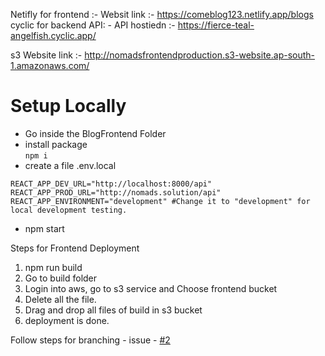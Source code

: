 Netifly for frontend :-
Websit link :- https://comeblog123.netlify.app/blogs
cyclic for backend API: -
API hostiedn :- https://fierce-teal-angelfish.cyclic.app/


s3 Website link :- 
http://nomadsfrontendproduction.s3-website.ap-south-1.amazonaws.com/

# Setup Locally
- Go inside the BlogFrontend Folder
- install package  
    ```npm i ```
- create a file .env.local

```
REACT_APP_DEV_URL="http://localhost:8000/api"
REACT_APP_PROD_URL="http://nomads.solution/api"
REACT_APP_ENVIRONMENT="development" #Change it to "development" for local development testing.
```
- npm start



Steps for Frontend Deployment
1. npm run build
2. Go to build folder 
3. Login into aws, go to s3 service and Choose frontend bucket
4. Delete all the file.
5. Drag and drop all files of build in s3 bucket
6. deployment is done.

Follow steps for branching - issue - [#2](https://github.com/techy1999/BlogFrontend/issues/2)

